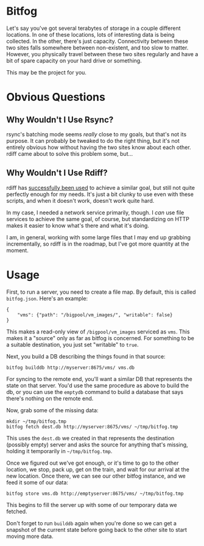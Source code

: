 # Bitfog

Let's say you've got several terabytes of storage in a couple
different locations.  In one of these locations, lots of interesting
data is being collected.  In the other, there's just capacity.
Connectivity between these two sites falls somewhere between
non-existent, and too slow to matter.  However, you physically travel
between these two sites regularly and have a bit of spare capacity on
your hard drive or something.

This may be the project for you.

# Obvious Questions

## Why Wouldn't I Use Rsync?

rsync's batching mode seems *really* close to my goals, but that's not
its purpose.  It can probably be tweaked to do the right thing, but
it's not entirely obvious how without having the two sites know about
each other.  rdiff came about to solve this problem some, but...

## Why Wouldn't I Use Rdiff?

rdiff has [successfully been used][rd1] to achieve a similar goal, but
still not quite perfectly enough for my needs.  It's just a bit clunky
to use even with these scripts, and when it doesn't work, doesn't work
quite hard.

In my case, I needed a network service primarily, though.  I *can* use
file services to achieve the same goal, of course, but standardizing
on HTTP makes it easier to know what's there and what it's doing.

I am, in general, working with some large files that I may end up
grabbing incrementally, so rdiff is in the roadmap, but I've got more
quantity at the moment.

# Usage

First, to run a server, you need to create a file map.  By default,
this is called `bitfog.json`.  Here's an example:

    {
        "vms": {"path": "/bigpool/vm_images/", "writable": false}
    }

This makes a read-only view of `/bigpool/vm_images` serviced as
`vms`.  This makes it a "source" only as far as bitfog is concerned.
For something to be a suitable destination, you just set "writable" to
`true`.

Next, you build a DB describing the things found in that source:

    bitfog builddb http://myserver:8675/vms/ vms.db

For syncing to the remote end, you'll want a similar DB that
represents the state on that server.  You'd use the same procedure as
above to build the db, or you can use the `emptydb` command to build a
database that says there's nothing on the remote end.

Now, grab some of the missing data:

    mkdir ~/tmp/bitfog.tmp
    bitfog fetch dest.db http://myserver:8675/vms/ ~/tmp/bitfog.tmp

This uses the `dest.db` we created in that represents the destination
(possibly empty) server and asks the source for anything that's
missing, holding it temporarily in `~/tmp/bitfog.tmp`.

Once we figured out we've got enough, or it's time to go to the other
location, we stop, pack up, get on the train, and wait for our arrival
at the new location.  Once there, we can see our other bitfog
instance, and we feed it some of our data:

    bitfog store vms.db http://emptyserver:8675/vms/ ~/tmp/bitfog.tmp

This begins to fill the server up with some of our temporary data we
fetched.

Don't forget to run `builddb` again when you're done so we can get a
snapshot of the current state before going back to the other site to
start moving more data.


[rd1]: http://users.softlab.ece.ntua.gr/~ttsiod/Offline-rsync.html
